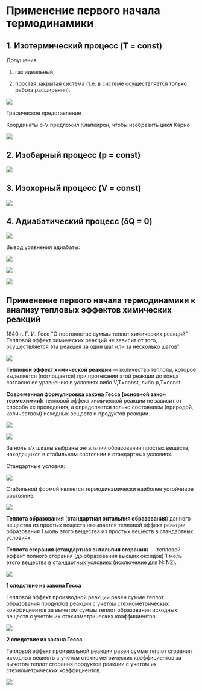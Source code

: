 # Применение первого начала термодинамики

## 1. Изотермический процесс (T = const)

Допущения:

1) газ идеальный;

2) простая закрытая система (т.е. в системе осуществляется только работа расширения).

![](images/primenenie-pervogo-nachala-termodinamiki/primenenie-pervogo-nachala-termodinamiki_clip_image001_0000.png)

Графическое представление

Координаты p-V предложил Клапейрон, чтобы изобразить цикл Карно

![](images/primenenie-pervogo-nachala-termodinamiki/primenenie-pervogo-nachala-termodinamiki_clip_image001_0002.png)

## 2. Изобарный процесс (p = const)

![](images/primenenie-pervogo-nachala-termodinamiki/primenenie-pervogo-nachala-termodinamiki_clip_image001.png)

## 3. Изохорный процесс (V = const)

![](images/primenenie-pervogo-nachala-termodinamiki/primenenie-pervogo-nachala-termodinamiki_clip_image001_0001.png)

## 4. Адиабатический процесс (δQ = 0)

![](images/primenenie-pervogo-nachala-termodinamiki/primenenie-pervogo-nachala-termodinamiki_clip_image001_0003.png)

Вывод уравнения адиабаты:

![](images/primenenie-pervogo-nachala-termodinamiki/primenenie-pervogo-nachala-termodinamiki_clip_image001_0004.png)

![](images/primenenie-pervogo-nachala-termodinamiki/primenenie-pervogo-nachala-termodinamiki_clip_image001_0005.png)

![](images/primenenie-pervogo-nachala-termodinamiki/primenenie-pervogo-nachala-termodinamiki_clip_image001_0006.png)

## Применение первого начала термодинамики к анализу тепловых эффектов химических реакций

1840 г. Г. И. Гесс "О постоянстве суммы теплот химических реакций" Тепловой эффект химических реакций не зависит от того, осуществляется эта реакция за один шаг или за несколько шагов".

![](images/primenenie-pervogo-nachala-termodinamiki/primenenie-pervogo-nachala-termodinamiki_clip_image001_0007.png)

**Тепловой эффект химической реакции** — количество теплоты, которое выделяется (поглощается) при протекании этой реакции до конца согласно ее уравнению в условиях либо V,T=const, либо p,T=const.

**Современная формулировка закона Гесса (основной закон термохимии):** тепловой эффект химической реакции не зависит от способа ее проведения, а определяется только состоянием (природой, количеством) исходных веществ и продуктов реакции.

![](images/primenenie-pervogo-nachala-termodinamiki/primenenie-pervogo-nachala-termodinamiki_clip_image001_0008.png)

![](images/primenenie-pervogo-nachala-termodinamiki/primenenie-pervogo-nachala-termodinamiki_clip_image001_0009.png)

За ноль т/х шкалы выбраны энтальпии образования простых веществ, находящихся в стабильном состоянии в стандартных условиях.

Стандартные условия:

![](images/primenenie-pervogo-nachala-termodinamiki/primenenie-pervogo-nachala-termodinamiki_clip_image001_0010.png)

Стабильной формой является термодинамически наиболее устойчивое состояние.

![](images/primenenie-pervogo-nachala-termodinamiki/primenenie-pervogo-nachala-termodinamiki_clip_image001_0011.png)

**Теплота образования** (**стандартная энтальпия образования**) данного вещества из простых веществ называется тепловой эффект реакции образования 1 моль этого вещества из простых веществ в стандартных условиях.

**Теплота сгорания** (**стандартная энтальпия сгорания**) — тепловой эффект полного сгорания (до образования высших оксидов) 1 моль этого вещества в стандартных условиях (исключение для N: N2).

![](images/primenenie-pervogo-nachala-termodinamiki/primenenie-pervogo-nachala-termodinamiki_clip_image001_0012.png)

**1 следствие из закона Гесса**

Тепловой эффект производной реакции равен сумме теплот образования продуктов реакции с учетом стехиометрических коэффициентов за вычетом суммы теплот образования исходных веществ с учетом их стехиометрических коэффициентов.

![](images/primenenie-pervogo-nachala-termodinamiki/primenenie-pervogo-nachala-termodinamiki_clip_image001_0013.png)

**2 следствие из закона Гесса**

Тепловой эффект произвольной реакции равен сумме теплот сгорания исходных веществ с учетом стехиометрических коэффициентов за вычетом теплот сгорания продуктов реакции с учетом их стехиометрических коэффициентов.

![](images/primenenie-pervogo-nachala-termodinamiki/primenenie-pervogo-nachala-termodinamiki_clip_image001_0014.png)

